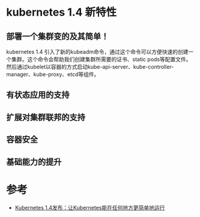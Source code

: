 
# kubernetes 1.4 新特性

## 部署一个集群变的及其简单！

kubernetes 1.4 引入了新的kubeadm命令，通过这个命令可以方便快速的创建一个集群。这个命令会帮助我们创建集群所需要的证书、static pods等配置文件。然后通过kubelet以容器的方式启动kube-api-server、kube-controller-manager、kube-proxy、etcd等组件。

## 有状态应用的支持

## 扩展对集群联邦的支持

## 容器安全

## 基础能力的提升


# 参考
* [
Kubernetes 1.4发布：让Kubernetes能在任何地方更简单地运行](http://dockone.io/article/1717)

